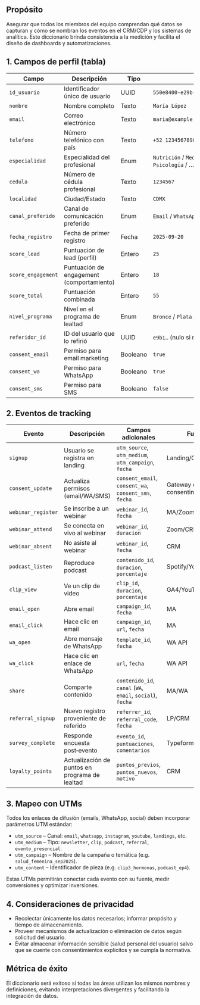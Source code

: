 ## Propósito

Asegurar que todos los miembros del equipo comprendan qué datos se capturan y cómo se nombran los eventos en el CRM/CDP y los sistemas de analítica. Este diccionario brinda consistencia a la medición y facilita el diseño de dashboards y automatizaciones.

## 1. Campos de perfil (tabla)

| Campo | Descripción | Tipo | Ejemplo |
|---|---|---|---|
| `id_usuario` | Identificador único de usuario | UUID | `550e8400‑e29b‑41d4‑a716‑446655440000` |
| `nombre` | Nombre completo | Texto | `María López` |
| `email` | Correo electrónico | Texto | `maria@example.com` |
| `telefono` | Número telefónico con país | Texto | `+52 1234567890` |
| `especialidad` | Especialidad del profesional | Enum | `Nutrición` / `Medicina General` / `Psicología` / … |
| `cedula` | Número de cédula profesional | Texto | `1234567` |
| `localidad` | Ciudad/Estado | Texto | `CDMX` |
| `canal_preferido` | Canal de comunicación preferido | Enum | `Email` / `WhatsApp` / `SMS` |
| `fecha_registro` | Fecha de primer registro | Fecha | `2025‑09‑20` |
| `score_lead` | Puntuación de lead (perfil) | Entero | `25` |
| `score_engagement` | Puntuación de engagement (comportamiento) | Entero | `18` |
| `score_total` | Puntuación combinada | Entero | `55` |
| `nivel_programa` | Nivel en el programa de lealtad | Enum | `Bronce` / `Plata` / `Oro` |
| `referidor_id` | ID del usuario que lo refirió | UUID | `e9b1…` (nulo si no aplica) |
| `consent_email` | Permiso para email marketing | Booleano | `true` |
| `consent_wa` | Permiso para WhatsApp | Booleano | `true` |
| `consent_sms` | Permiso para SMS | Booleano | `false` |

## 2. Eventos de tracking

| Evento | Descripción | Campos adicionales | Fuente |
|---|---|---|---|
| `signup` | Usuario se registra en landing | `utm_source`, `utm_medium`, `utm_campaign`, `fecha` | Landing/CRM |
| `consent_update` | Actualiza permisos (email/WA/SMS) | `consent_email`, `consent_wa`, `consent_sms`, `fecha` | Gateway de consentimiento |
| `webinar_register` | Se inscribe a un webinar | `webinar_id`, `fecha` | MA/Zoom |
| `webinar_attend` | Se conecta en vivo al webinar | `webinar_id`, `duracion` | Zoom/CRM |
| `webinar_absent` | No asiste al webinar | `webinar_id`, `fecha` | CRM |
| `podcast_listen` | Reproduce podcast | `contenido_id`, `duracion`, `porcentaje` | Spotify/YouTube/GA4 |
| `clip_view` | Ve un clip de video | `clip_id`, `duracion`, `porcentaje` | GA4/YouTube |
| `email_open` | Abre email | `campaign_id`, `fecha` | MA |
| `email_click` | Hace clic en email | `campaign_id`, `url`, `fecha` | MA |
| `wa_open` | Abre mensaje de WhatsApp | `template_id`, `fecha` | WA API |
| `wa_click` | Hace clic en enlace de WhatsApp | `url`, `fecha` | WA API |
| `share` | Comparte contenido | `contenido_id`, `canal` (`WA`, `email`, `social`), `fecha` | MA/WA |
| `referral_signup` | Nuevo registro proveniente de referido | `referrer_id`, `referral_code`, `fecha` | LP/CRM |
| `survey_complete` | Responde encuesta post‑evento | `evento_id`, `puntuaciones`, `comentarios` | Typeform/CRM |
| `loyalty_points` | Actualización de puntos en programa de lealtad | `puntos_previos`, `puntos_nuevos`, `motivo` | CRM |

## 3. Mapeo con UTMs
Todos los enlaces de difusión (emails, WhatsApp, social) deben incorporar parámetros UTM estándar:

- `utm_source` – Canal: `email`, `whatsapp`, `instagram`, `youtube`, `landings`, etc.  
- `utm_medium` – Tipo: `newsletter`, `clip`, `podcast`, `referral`, `evento_presencial`.  
- `utm_campaign` – Nombre de la campaña o temática (e.g. `salud_femenina_sep2025`).  
- `utm_content` – Identificador de pieza (e.g. `clip3_hormonas`, `podcast_ep4`).

Estas UTMs permitirán conectar cada evento con su fuente, medir conversiones y optimizar inversiones.

## 4. Consideraciones de privacidad
- Recolectar únicamente los datos necesarios; informar propósito y tiempo de almacenamiento.  
- Proveer mecanismos de actualización o eliminación de datos según solicitud del usuario.  
- Evitar almacenar información sensible (salud personal del usuario) salvo que se cuente con consentimientos explícitos y se cumpla la normativa.

## Métrica de éxito
El diccionario será exitoso si todas las áreas utilizan los mismos nombres y definiciones, evitando interpretaciones divergentes y facilitando la integración de datos.
